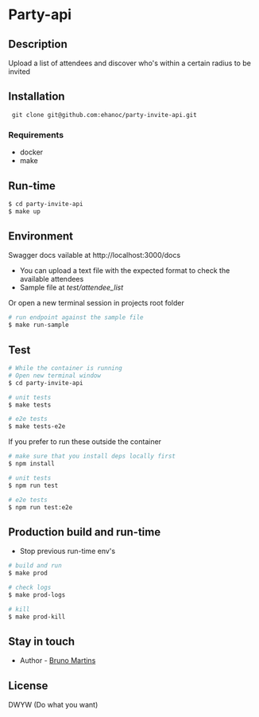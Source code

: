 # Party-api

## Description
Upload a list of attendees and discover who's within a certain radius to be invited

## Installation

``` git clone git@github.com:ehanoc/party-invite-api.git```

### Requirements
- docker
- make

## Run-time

```bash
$ cd party-invite-api
$ make up
```

## Environment

Swagger docs vailable at http://localhost:3000/docs

* You can upload a text file with the expected format to check the available attendees
* Sample file at _test/attendee_list_

Or open a new terminal session in projects root folder
```bash
# run endpoint against the sample file
$ make run-sample
```

## Test

```bash
# While the container is running
# Open new terminal window
$ cd party-invite-api

# unit tests
$ make tests

# e2e tests
$ make tests-e2e
```

If you prefer to run these outside the container
```bash
# make sure that you install deps locally first
$ npm install

# unit tests
$ npm run test

# e2e tests
$ npm run test:e2e
```


## Production build and run-time

- Stop previous run-time env's 

```bash
# build and run
$ make prod

# check logs
$ make prod-logs

# kill
$ make prod-kill
```

## Stay in touch

- Author - [Bruno Martins](github.com/ehanoc)

## License
DWYW (Do what you want)
